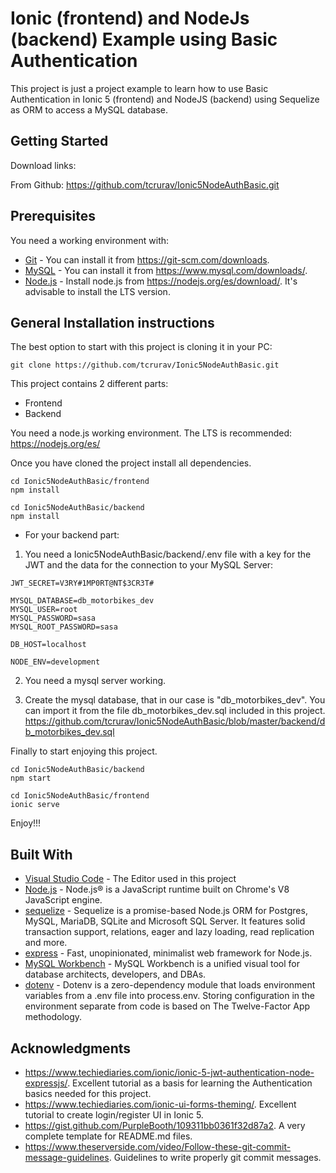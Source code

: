 # Ionic (frontend) and NodeJs (backend) Example using Basic Authentication

This project is just a project example to learn how to use Basic Authentication in Ionic 5 (frontend) and NodeJS (backend) using Sequelize as ORM to access a MySQL database.

## Getting Started

Download links:

From Github: https://github.com/tcrurav/Ionic5NodeAuthBasic.git

## Prerequisites

You need a working environment with:

- [Git](https://git-scm.com) - You can install it from https://git-scm.com/downloads.
- [MySQL](https://www.mysql.com) - You can install it from https://www.mysql.com/downloads/.
- [Node.js](https://nodejs.org) - Install node.js from https://nodejs.org/es/download/. It's advisable to install the LTS version.

## General Installation instructions

The best option to start with this project is cloning it in your PC:

```
git clone https://github.com/tcrurav/Ionic5NodeAuthBasic.git
```

This project contains 2 different parts:

- Frontend
- Backend

You need a node.js working environment. The LTS is recommended: https://nodejs.org/es/

Once you have cloned the project install all dependencies.

```
cd Ionic5NodeAuthBasic/frontend
npm install

cd Ionic5NodeAuthBasic/backend
npm install
```

- For your backend part:

1. You need a Ionic5NodeAuthBasic/backend/.env file with a key for the JWT and the data for the connection to your MySQL Server:

```
JWT_SECRET=V3RY#1MP0RT@NT$3CR3T#

MYSQL_DATABASE=db_motorbikes_dev
MYSQL_USER=root
MYSQL_PASSWORD=sasa
MYSQL_ROOT_PASSWORD=sasa

DB_HOST=localhost

NODE_ENV=development
```

2. You need a mysql server working.

3. Create the mysql database, that in our case is "db_motorbikes_dev". You can import it from the file db_motorbikes_dev.sql included in this project. https://github.com/tcrurav/Ionic5NodeAuthBasic/blob/master/backend/db_motorbikes_dev.sql

Finally to start enjoying this project.

```
cd Ionic5NodeAuthBasic/backend
npm start

cd Ionic5NodeAuthBasic/frontend
ionic serve
```

Enjoy!!!

## Built With

- [Visual Studio Code](https://code.visualstudio.com/) - The Editor used in this project
- [Node.js](https://nodejs.org/) - Node.js® is a JavaScript runtime built on Chrome's V8 JavaScript engine.
- [sequelize](https://sequelize.org/) - Sequelize is a promise-based Node.js ORM for Postgres, MySQL, MariaDB, SQLite and Microsoft SQL Server. It features solid transaction support, relations, eager and lazy loading, read replication and more.
- [express](https://expressjs.com/) - Fast, unopinionated, minimalist web framework for Node.js.
- [MySQL Workbench](https://www.mysql.com/products/workbench/) - MySQL Workbench is a unified visual tool for database architects, developers, and DBAs.
- [dotenv](https://www.npmjs.com/package/dotenv) - Dotenv is a zero-dependency module that loads environment variables from a .env file into process.env. Storing configuration in the environment separate from code is based on The Twelve-Factor App methodology.

## Acknowledgments

- https://www.techiediaries.com/ionic/ionic-5-jwt-authentication-node-expressjs/. Excellent tutorial as a basis for learning the Authentication basics needed for this project.
- https://www.techiediaries.com/ionic-ui-forms-theming/. Excellent tutorial to create login/register UI in Ionic 5.
- https://gist.github.com/PurpleBooth/109311bb0361f32d87a2. A very complete template for README.md files.
- https://www.theserverside.com/video/Follow-these-git-commit-message-guidelines. Guidelines to write properly git commit messages.

